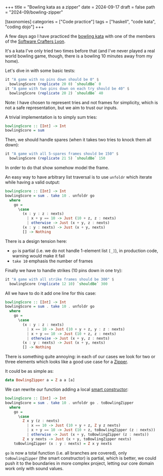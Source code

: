 +++
title = "Bowling kata as a zipper"
date = 2024-09-17
draft = false
path = "2024-09/bowling-zipper"

[taxonomies]
categories = ["Code practice"]
tags = ["haskell", "code kata", "coding dojo"]
+++

A few days ago I have practiced the [bowling kata](https://codingdojo.org/kata/Bowling/)
with one of the members of the [Software Crafters Lyon](https://swcraftlyon.github.io/).

It's a kata I've only tried two times before that (and I've never played a real
world bowling game, though, there is a bowling 10 minutes away from my home).

Let's dive in with some basic tests:

```haskell
it "A game with no pins down should be 0" $
  bowlingScore (replicate 20 0) `shouldBe` 0
it "A game with two pins down on each try should be 40" $
  bowlingScore (replicate 20 2) `shouldBe` 40
```

Note: I have chosen to represent tries and not frames for simplicity, which
is not a safe representation, but we aim to trust our inputs.

A trivial implementation is to simply sum tries:

```haskell
bowlingScore :: [Int] -> Int
bowlingScore = sum
```

Then, we should handle spares (when it takes two tries to knock them all down):

```haskell
it "A game with all 5-spares frames should be 150" $
  bowlingScore (replicate 21 5) `shouldBe` 150
```

In order to do that show somehow model the frame.

An easy way to have arbitrary list traversal is to use `unfoldr` which iterate
while having a valid output:

```haskell
bowlingScore :: [Int] -> Int
bowlingScore = sum . take 10 . unfoldr go
  where
    go =
      \case
        (x : y : z : nexts)
          | x + y == 10 -> Just (10 + z, z : nexts)
          | otherwise -> Just (x + y, z : nexts)
        (x : y : nexts) -> Just (x + y, nexts)
        [] -> Nothing
```

There is a design tension here:

* `go` is partial (i.e. we do not handle 1-element list `[_]`), in production code, warning would make it fail
* `take 10` emphasis the number of frames

Finally we have to handle strikes (10 pins down in one try):

```haskell
it "A game with all strike frames should be 300" $
  bowlingScore (replicate 12 10) `shouldBe` 300
```

All we have to do it add one line for this case:

```haskell
bowlingScore :: [Int] -> Int
bowlingScore = sum . take 10 . unfoldr go
  where
    go =
      \case
        (x : y : z : nexts)
          | x == 10 -> Just (10 + y + z, y : z : nexts)
          | x + y == 10 -> Just (10 + z, z : nexts)
          | otherwise -> Just (x + y, z : nexts)
        (x : y : nexts) -> Just (x + y, nexts)
        [] -> Nothing
```

There is something quite annoying: in each of our cases we look for two or
three elements which looks like a good use case for a [Zipper](https://wiki.haskell.org/Zipper).

It could be as simple as:

```haskell
data BowlingZipper a = Z a a [a]
```

We can rewrite our function adding a local [smart constructor](https://wiki.haskell.org/Smart_constructors):

```haskell
bowlingScore :: [Int] -> Int
bowlingScore = sum . take 10 . unfoldr go . toBowlingZipper
  where
    go =
      \case
        Z x y (z : nexts)
          | x == 10 -> Just (10 + y + z, Z y z nexts)
          | x + y == 10 -> Just (10 + z, toBowlingZipper (z : nexts))
          | otherwise -> Just (x + y, toBowlingZipper (z : nexts))
        Z x y nexts -> Just (x + y, toBowlingZipper nexts)
    toBowlingZipper (x : y : nexts) = Z x y nexts
```

`go` is now a total function (i.e. all branches are covered), only
`toBowlingZipper` (the smart constructor) is partial, which is better, we could
push it to the boundaries in more complex project, letting our core domain work
only with sound values.
